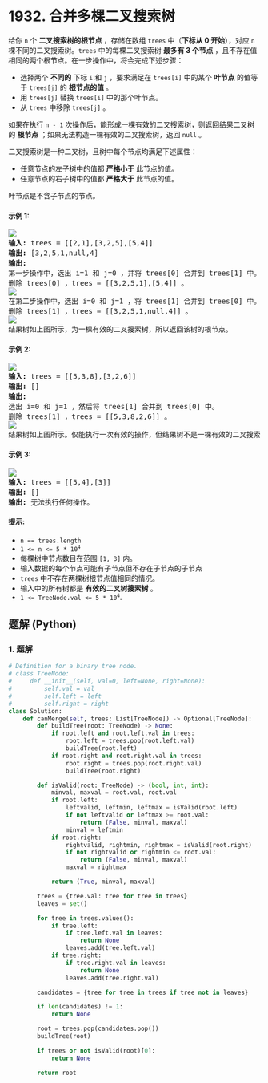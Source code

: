 # 1932. 合并多棵二叉搜索树
给你 `n` 个 **二叉搜索树的根节点** ，存储在数组 `trees` 中（**下标从 0 开始**），对应 `n` 棵不同的二叉搜索树。`trees` 中的每棵二叉搜索树 **最多有 3 个节点** ，且不存在值相同的两个根节点。在一步操作中，将会完成下述步骤：
* 选择两个 **不同的** 下标 `i` 和 `j` ，要求满足在 `trees[i]` 中的某个 **叶节点** 的值等于 `trees[j]` 的 **根节点的值** 。
* 用 `trees[j]` 替换 `trees[i]` 中的那个叶节点。
* 从 `trees` 中移除 `trees[j]` 。

如果在执行 `n - 1` 次操作后，能形成一棵有效的二叉搜索树，则返回结果二叉树的 **根节点** ；如果无法构造一棵有效的二叉搜索树，返回 `null` 。

二叉搜索树是一种二叉树，且树中每个节点均满足下述属性：
* 任意节点的左子树中的值都 **严格小于** 此节点的值。
* 任意节点的右子树中的值都 **严格大于** 此节点的值。

叶节点是不含子节点的节点。

#### 示例 1:
<pre>
<img src="https://assets.leetcode.com/uploads/2021/06/08/d1.png">
<strong>输入:</strong> trees = [[2,1],[3,2,5],[5,4]]
<strong>输出:</strong> [3,2,5,1,null,4]
<strong>输出:</strong>
第一步操作中，选出 i=1 和 j=0 ，并将 trees[0] 合并到 trees[1] 中。
删除 trees[0] ，trees = [[3,2,5,1],[5,4]] 。
<img src="https://assets.leetcode.com/uploads/2021/06/24/diagram.png">
在第二步操作中，选出 i=0 和 j=1 ，将 trees[1] 合并到 trees[0] 中。
删除 trees[1] ，trees = [[3,2,5,1,null,4]] 。
<img src="https://assets.leetcode.com/uploads/2021/06/24/diagram-2.png">
结果树如上图所示，为一棵有效的二叉搜索树，所以返回该树的根节点。
</pre>

#### 示例 2:
<pre>
<img src="https://assets.leetcode.com/uploads/2021/06/08/d2.png">
<strong>输入:</strong> trees = [[5,3,8],[3,2,6]]
<strong>输出:</strong> []
<strong>输出:</strong>
选出 i=0 和 j=1 ，然后将 trees[1] 合并到 trees[0] 中。
删除 trees[1] ，trees = [[5,3,8,2,6]] 。
<img src="https://assets.leetcode.com/uploads/2021/06/24/diagram-3.png">
结果树如上图所示。仅能执行一次有效的操作，但结果树不是一棵有效的二叉搜索树，所以返回 null 。
</pre>

#### 示例 3:
<pre>
<img src="https://assets.leetcode.com/uploads/2021/06/08/d3.png">
<strong>输入:</strong> trees = [[5,4],[3]]
<strong>输出:</strong> []
<strong>输出:</strong> 无法执行任何操作。
</pre>

#### 提示:
* `n == trees.length`
* <code>1 <= n <= 5 * 10<sup>4</sup></code>
* 每棵树中节点数目在范围 `[1, 3]` 内。
* 输入数据的每个节点可能有子节点但不存在子节点的子节点
* `trees` 中不存在两棵树根节点值相同的情况。
* 输入中的所有树都是 **有效的二叉树搜索树** 。
* <code>1 <= TreeNode.val <= 5 * 10<sup>4</sup></code>.

## 题解 (Python)

### 1. 题解
```Python
# Definition for a binary tree node.
# class TreeNode:
#     def __init__(self, val=0, left=None, right=None):
#         self.val = val
#         self.left = left
#         self.right = right
class Solution:
    def canMerge(self, trees: List[TreeNode]) -> Optional[TreeNode]:
        def buildTree(root: TreeNode) -> None:
            if root.left and root.left.val in trees:
                root.left = trees.pop(root.left.val)
                buildTree(root.left)
            if root.right and root.right.val in trees:
                root.right = trees.pop(root.right.val)
                buildTree(root.right)

        def isValid(root: TreeNode) -> (bool, int, int):
            minval, maxval = root.val, root.val
            if root.left:
                leftvalid, leftmin, leftmax = isValid(root.left)
                if not leftvalid or leftmax >= root.val:
                    return (False, minval, maxval)
                minval = leftmin
            if root.right:
                rightvalid, rightmin, rightmax = isValid(root.right)
                if not rightvalid or rightmin <= root.val:
                    return (False, minval, maxval)
                maxval = rightmax

            return (True, minval, maxval)

        trees = {tree.val: tree for tree in trees}
        leaves = set()

        for tree in trees.values():
            if tree.left:
                if tree.left.val in leaves:
                    return None
                leaves.add(tree.left.val)
            if tree.right:
                if tree.right.val in leaves:
                    return None
                leaves.add(tree.right.val)

        candidates = {tree for tree in trees if tree not in leaves}

        if len(candidates) != 1:
            return None

        root = trees.pop(candidates.pop())
        buildTree(root)

        if trees or not isValid(root)[0]:
            return None

        return root
```
